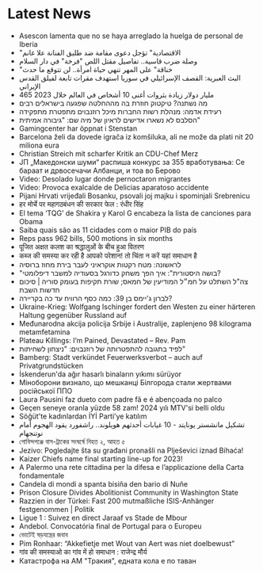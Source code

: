 # Latest News
-  Asescon lamenta que no se haya arreglado la huelga de personal de Iberia
-  "الاقتصادية" تؤجل دعوى مقامة ضد طليق الفنانة علا غانم
-  وصلة ضرب قاسية.. تفاصيل مقتل اللص "فرخة" في دار السلام
-  "خناقة" على المهر تنهي حياة امرأة.. لن تتوقع ما حدث
-  البث العبرية: القصف الإسرائيلي في سوريا استهدف مقرات تابعة لفيلق القدس الإيراني
-  465 مليار دولار زيادة بثروات أغنى 10 أشخاص في العالم خلال 2023
-  מה נשתנה? טיקטוק חוזרת בה מההחלטה שפגעה בישראלים רבים
-  רעידת אדמה: מנהלת רשות החברות מיכל רוזנבוים מתפטרת מתפקידה
-  הסלבס לא נשארו אדישים לראיון של מיה שם: "גיבורה אמיתית"
-  Gamingcenter har öppnat i Stenstan
-  Barcelona želi da dovede igrača iz komšiluka, ali ne može da plati nit 20 miliona eura
-  Christian Streich mit scharfer Kritik an CDU-Chef Merz
-  ЈП „Македонски шуми“ распиша конкурс за 355 вработувања: Се бараат и дрвосечачи Албанци, и тоа во Берово
-  Video: Desolado lugar donde pernoctaron migrantes
-  Video: Provoca exalcalde de Delicias aparatoso accidente
-  Pijani Hrvati vrijeđali Bosanku, psovali joj majku i spominjali Srebrenicu
-  हर मोर्चे पर महागठबंधन की सरकार फेल : रंधीर सिंह
-  El tema ‘TQG’ de Shakira y Karol G encabeza la lista de canciones para Obama
-  Saiba quais são as 11 cidades com o maior PIB do país
-  Reps pass 962 bills, 500 motions in six months
-  पूजित अक्षत कलश का श्रद्धालुओं के बीच हुआ वितरण
-  कब्ज की समस्या कर रही है आपको परेशान! तो चिंता न करें यहां समाधान है
-  לראשונה: מטח רקטות אוקראיני לעבר בירת מחוז ברוסיה
-  "בושה היסטורית": איך הפך משחק כדורגל בסעודיה למשבר דיפלומטי?
-  צה"ל השתלט על חמ״ל המודיעין של חמאס; שורת תקיפות בעומק סוריה | סיכום חדשות השבת
-  לברון ג'יימס בן 39: כמה כסף הרוויח עד כה בקריירה?
-  Ukraine-Krieg: Wolfgang Ischinger fordert den Westen zu einer härteren Haltung gegenüber Russland auf
-  Međunarodna akcija policija Srbije i Australije, zaplenjeno 98 kilograma metamfetamina
-  Plateau Killings: I’m Pained, Devastated – Rev. Pam
-  לפיד בתגובה להתפטרותה של רוזנבוים: "ניצחון לשחיתות"
-  Bamberg: Stadt verkündet Feuerwerksverbot – auch auf Privatgrundstücken
-  İskenderun'da ağır hasarlı binaların yıkımı sürüyor
-  Міноборони визнало, що мешканці Білгорода стали жертвами російської ППО
-  Laura Pausini faz dueto com padre fã e é abençoada no palco
-  Geçen seneye oranla yüzde 58 zam! 2024 yılı MTV'si belli oldu
-  Söğüt'te kadınlardan İYİ Parti’ye katılım
-  تشكيل مانشستر يونايتد - 10 غيابات أحدثهم هويلوند.. راشفورد يقود الهجوم أمام نوتنجهام
-  গোবিন্দগঞ্জে বাস-ট্রাকের সংঘর্ষে নিহত ২, আহত ৫
-  Jezivo: Pogledajte šta su građani pronašli na Plješevici iznad Bihaća!
-  Kaizer Chiefs name final starting line-up for 2023!
-  A Palermo una rete cittadina per la difesa e l’applicazione della Carta fondamentale
-  Candela di mondi a spanta bisiña den bario di Nuñe
-  Prison Closure Divides Abolitionist Community in Washington State
-  Razzien in der Türkei: Fast 200 mutmaßliche ISIS-Anhänger festgenommen | Politik
-  Ligue 1 : Suivez en direct Jaraaf vs Stade de Mbour
-  Andebol. Convocatória final de Portugal para o Europeu
-  ভোটেই ষড়যন্ত্রের জবাব
-  Pim Ronhaar: “Akkefietje met Wout van Aert was niet doelbewust”
-  गांव की समस्याओ का गांव में हो समाधान : राजेन्द्र मौर्य
-  Катастрофа на АМ "Тракия", едната кола е по таван
